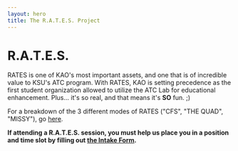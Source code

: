 ```yaml
---
layout: hero
title: The R.A.T.E.S. Project
---
```

# R.A.T.E.S.
 
RATES is one of KAO's most important assets, and one that is of incredible value to KSU's ATC program. With RATES, KAO is setting precedence as the first student organization allowed to utilize the ATC Lab for educational enhancement. Plus... it's so real, and that means it's __SO__ fun. ;)

For a breakdown of the 3 different modes of RATES ("CFS", "THE QUAD", "MISSY"), go [here](breakdown).

__If attending a R.A.T.E.S. session, you must help us place you in a position and time slot by filling out [the Intake Form](/rates/intake/).__